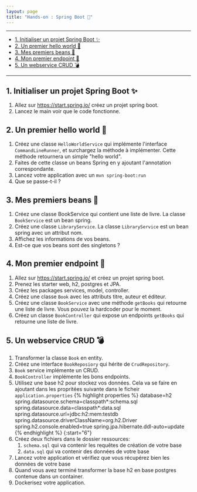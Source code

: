 ```yaml
---
layout: page
title: "Hands-on : Spring Boot 🍃"
---
```

____
- [1. Initialiser un projet Spring Boot ✨](#1-initialiser-un-projet-spring-boot-)
- [2. Un premier hello world 🤖](#2-un-premier-hello-world-)
- [3. Mes premiers beans 🌱](#3-mes-premiers-beans-)
- [4. Mon premier endpoint 🎯](#4-mon-premier-endpoint-)
- [5. Un webservice CRUD 💣](#5-un-webservice-crud-)

____

## 1. Initialiser un projet Spring Boot ✨
1. Allez sur https://start.spring.io/ créez un projet spring boot.
2. Lancez le main voir que le code fonctionne.

## 2. Un premier hello world 🤖
1. Créez une classe `HelloWorldService` qui implémente l'interface `CommandLineRunner`, et surchargez la méthode à implémenter. Cette méthode retournera un simple "hello world".
2. Faites de cette classe un beans Spring en y ajoutant l'annotation correspondante.
3. Lancez votre application avec un `mvn spring-boot:run`
4. Que se passe-t-il ?

## 3. Mes premiers beans 🌱
1. Créez une classe BookService qui contient une liste de livre. La classe `BookService` est un bean spring.
2. Créez une classe `LibraryService`. La classe `LibraryService` est un bean spring avec un attribut nom.
3. Affichez les informations de vos beans.
4. Est-ce que vos beans sont des singletons ?

## 4. Mon premier endpoint 🎯
1. Allez sur https://start.spring.io/ et créez un projet spring boot.
2. Prenez les starter web, h2, postgres et JPA.
3. Créez les packages services, model, controller.
4. Créez une classe `Book` avec les attributs titre, auteur et éditeur.
5. Créez une classe `BookService` avec une méthode `getBooks` qui retourne une liste de livre. Vous pouvez la hardcoder pour le moment.
6. Créez un classe `BookController` qui expose un endpoints `getBooks` qui retourne une liste de livre.

## 5. Un webservice CRUD 💣
1. Transformer la classe `Book` en entity.
2. Créez une interface `BookReposiory` qui hérite de `CrudRepository`.
3. `Book` service implémente un CRUD.
4. `BookController` implémente les bons endpoints.
5. Utilisez une base h2 pour stockez vos données. Cela va se faire en ajoutant dans les propritées suivante dans le ficheir `application.properties`
{% highlight properties %}
database=h2
spring.datasource.schema=classpath*:schema.sql
spring.datasource.data=classpath*:data.sql
spring.datasource.url=jdbc:h2:mem:testdb
spring.datasource.driverClassName=org.h2.Driver
spring.h2.console.enabled=true
spring.jpa.hibernate.ddl-auto=update
{% endhighlight %}
{:start="6"}
6. Créez deux fichiers dans le dossier ressources:
   1. `schema.sql` qui va contenir les requêtes de création de votre base
   2. `data.sql` qui va contenir des données de votre base
7. Lancez votre application et vérifiez que vous récupérez bien les données de votre base
8. Quand vous avez terminé transformer la base h2 en base postgres contenue dans un container.
9. Dockerisez votre application.